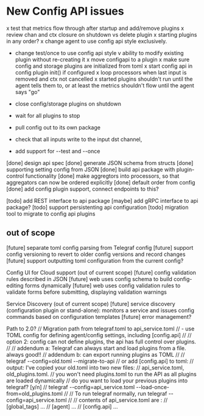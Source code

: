 
# New Config API issues
x test that metrics flow through after startup and add/remove plugins
x review chan and ctx closure on shutdown vs delete plugin
x starting plugins in any order?
x change agent to use config api style exclusively.
  - change test/once to use config api style
v ability to modify existing plugin without re-creating it
x move configapi to a plugin
x make sure config and storage plugins are initialized from toml
x start config api in config plugin init() if configured
x loop processors when last input is removed and ctx not cancelled
x started plugins shouldn't run until the agent tells them to, or at least the metrics shouldn't flow until the agent says "go"

- close config/storage plugins on shutdown
- wait for all plugins to stop
- pull config out to its own package
- check that all inputs write to the input dst channel,
- add support for --test and --once

[done]  design api spec
[done]  generate JSON schema from structs
[done]  supporting setting config from JSON
[done]  build api package with plugin-control functionality
[done]  make aggregtors into processors, so that aggregators can now be ordered explicitly
[done]  default order from config
[done]  add config plugin support, connect endpoints to this?

[todo]  add REST interface to api package
[maybe] add gRPC interface to api package?
[todo]  support persistenting api configuration
[todo] migration tool to migrate to config api plugins


## out of scope

[future] separate toml config parsing from Telegraf config
[future] support config versioning to revert to older config versions and record changes
[future] support outputting toml configuration from the current config?

Config UI for Cloud support (out of current scope)
[future] config validation rules described in JSON
[future] web uses config schema to build config-editing forms dynamically
[future] web uses config validation rules to validate forms before submitting, displaying validation warnings

Service Discovery (out of current scope)
[future] service discovery (configuration plugin or stand-alone): monitors a service and issues config commands based on configuration templates
[future] error management?

Path to 2.0?
// Migration path from telegraf.toml to api_service.toml
// - use TOML config for defining agent/config settings, including [config.api]
//
// option 2: config can not define plugins, the api has full control over plugins.
//
// addendum a: Telegraf can always start and load plugins from a file. always good!!
// addendum b: can export running plugins as TOML
//
// telegraf --config=old.toml --migrate-to-api // or add [config.api] to toml:
// output: I've copied your old.toml into two new files:
//         api_service.toml, old_plugins.toml.
// 		you won't need plugins.toml to run the API as all plugins are loaded dynamically
// 		do you want to load your previous plugins into telegraf? [y/n]
// telegraf --config=api_service.toml --load-once-from=old_plugins.toml
//
//    To run telegraf normally, run telegraf --config=api_service.toml
//
// contents of api_service.toml are :
// [global_tags] ...
// [agent] ...
// [config.api] ...
